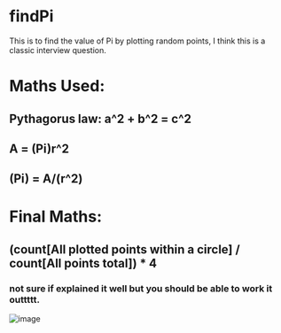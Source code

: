# findPi
This is to find the value of Pi by plotting random points, I think this is a classic interview question.

# Maths Used:
## Pythagorus law: a^2 + b^2 = c^2
## A = (Pi)r^2
## (Pi) = A/(r^2)
  
# Final Maths:
## (count[All plotted points within a circle] / count[All points total]) * 4

### not sure if explained it well but you should be able to work it outtttt.
![image](https://user-images.githubusercontent.com/43852724/120249030-636b4700-c271-11eb-9665-768acebeb160.png)

